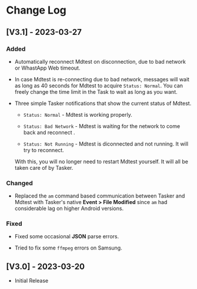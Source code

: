 # Change Log
 
 ## [V3.1] - 2023-03-27
 
### Added

- Automatically reconnect Mdtest on disconnection, due to bad network or WhastApp Web timeout.

- In case Mdtest is re-connecting due to bad network, messages will wait as long as 40 seconds for Mdtest to acquire `Status: Normal`. You can freely change the time limit in the Task to wait as long as you want.

- Three simple Tasker notifications that show the current status of Mdtest.
  - `Status: Normal` - Mdtest is working properly.
  
  - `Status: Bad Network` - Mdtest is waiting for the network to come back and reconnect .
  
  - `Status: Not Running` - Mdtest is diconnected and not running. It will try to reconnect.
  
  With this, you will no longer need to restart Mdtest yourself. It will all be taken care of by Tasker.
 
### Changed
  
- Replaced the `am` command based communication between Tasker and Mdtest with Tasker's native **Event > File Modified** since `am` had considerable lag on higher Android versions.
 
### Fixed
 
- Fixed some occasional **JSON** parse errors.

- Tried to fix some `ffmpeg` errors on Samsung.
 
## [V3.0] - 2023-03-20
 
- Initial Release
 

